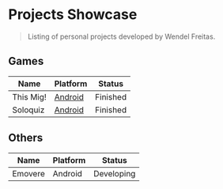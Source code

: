 
 
# Projects Showcase

> Listing of personal projects developed by Wendel Freitas.

## Games

Name | Platform | Status
------------ | ------- | ------------
This Mig! | [Android](https://play.google.com/store/apps/details?id=com.synxpixels.thismig&hl=pt_BR) | Finished
Soloquiz | [Android](https://play.google.com/store/apps/details?id=com.synxpixels.soloquiz&hl=pt_BR) | Finished


## Others

Name | Platform | Status
------------ | ------- | ------------
Emovere | Android | Developing
